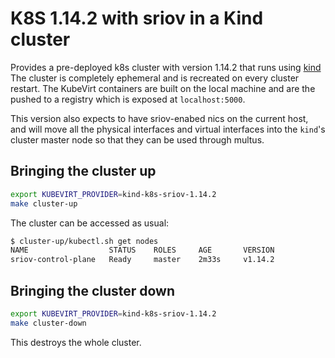 # K8S 1.14.2 with sriov in a Kind cluster

Provides a pre-deployed k8s cluster with version 1.14.2 that runs using [kind](https://github.com/kubernetes-sigs/kind) The cluster is completely ephemeral and is recreated on every cluster restart. 
The KubeVirt containers are built on the local machine and are the pushed to a registry which is exposed at
`localhost:5000`.

This version also expects to have sriov-enabed nics on the current host, and will move all the physical interfaces and virtual interfaces into the `kind`'s cluster master node so that they can be used through multus.

## Bringing the cluster up

```bash
export KUBEVIRT_PROVIDER=kind-k8s-sriov-1.14.2
make cluster-up
```

The cluster can be accessed as usual:

```bash
$ cluster-up/kubectl.sh get nodes
NAME                  STATUS    ROLES     AGE       VERSION
sriov-control-plane   Ready     master    2m33s     v1.14.2
```

## Bringing the cluster down

```bash
export KUBEVIRT_PROVIDER=kind-k8s-sriov-1.14.2
make cluster-down
```

This destroys the whole cluster. 

